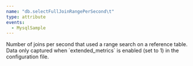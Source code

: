 ```yaml
---
name: "db.selectFullJoinRangePerSecond\t"
type: attribute
events:
  - MysqlSample
---
```


Number of joins per second that used a range search on a reference table. Data only captured when \`extended\_metrics\` is enabled (set to 1) in the configuration file.